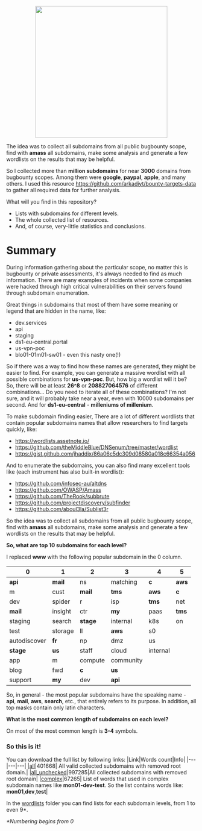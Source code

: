 <p align="center">
  <img src="https://github.com/zzzteph/substats/blob/main/logo.jpg?raw=true"  height="350">
</p>


The idea was to collect all subdomains from all public bugbounty scope, find with **amass** all subdomains, make some analysis and generate a few wordlists on the results that may be helpful.

So I collected more than **million subdomains** for near **3000** domains from bugbounty scopes. Among them were **google**, **paypal**, **apple**, and many others. 
I used this resource https://github.com/arkadiyt/bounty-targets-data to gather all required data for further analysis.

What will you find in this repository?

- Lists with subdomains for different levels.
- The whole collected list of resources.
- And, of course, very-little statistics and conclusions.

# Summary 

During information gathering about the particular scope, no matter this is bugbounty or private assessments, it's always needed to find as much information. There are many examples of incidents when some companies were hacked through high critical vulnerabilities on their servers found through subdomain enumeration.

Great things in subdomains that most of them have some meaning or legend that are hidden in the name, like:
- dev.services
- api
- staging
- ds1-eu-central.portal
- us-vpn-poc
- blo01-01m01-sw01 - even this nasty one(!)

So if there was a way to find how these names are generated, they might be easier to find. 
For example, you can generate a massive wordlist with all possible combinations for **us-vpn-poc**. But, how big a wordlist will it be? So, there will be at least **26^8** or **208827064576** of different combinations... Do you need to iterate all of these combinations? I'm not sure, and it will probably take near a year, even with 10000 subdomains per second.
And for **ds1-eu-central** - **milleniums of millenium**. 

To make subdomain finding easier, There are a lot of different wordlists that contain popular subdomains names that allow researchers to find targets quickly, like:
- https://wordlists.assetnote.io/
- https://github.com/theMiddleBlue/DNSenum/tree/master/wordlist
- https://gist.github.com/jhaddix/86a06c5dc309d08580a018c66354a056

And to enumerate the subdomains, you can also find many excellent tools like (each instrument has also built-in wordlist):
- https://github.com/infosec-au/altdns
- https://github.com/OWASP/Amass
- https://github.com/TheRook/subbrute
- https://github.com/projectdiscovery/subfinder
- https://github.com/aboul3la/Sublist3r

So the idea was to collect all subdomains from all public bugbounty scope, find with **amass** all subdomains, make some analysis and generate a few wordlists on the results that may be helpful.


**So, what are top 10 subdomains for each level?**

I replaced **www** with the following popular subdomain in the 0 column.  

|0|1|2|3|4|5|
|---|---|---|---|---|---|
|**api**|**mail**|ns|matching|**c**|**aws**| 
|m|cust|**mail**|**tms**|**aws**|**c**|
|dev|spider|r|isp|**tms**|net|
|**mail**|insight|ctr|**my**|paas|**tms**|
|staging|search|**stage**|internal|k8s|on|
|test|storage|ll|**aws**|s0|   |
|autodiscover|**fr**|np|dmz|us|   |
|**stage**|**us**|staff|cloud|internal|   |
|app|m| compute|community|   |   |
|blog|fwd|**c**|**us**|   |   |
|support|**my**|dev|**api**|   |   |

So, in general - the most popular subdomains have the speaking name - **api**, **mail**, **aws**, **search**, etc., that entirely refers to its purpose. In addition, all top masks contain only latin characters.

**What is the most common length of subdomains on each level?**

On most of the most common length is **3-4** symbols.


### So this is it!

You can download the full list by following links:
|Link|Words count|Info|
|---|---|---|
|[all](https://github.com/zzzteph/substats/blob/main/wordlists/all)|401668| All valid collected subdomains with removed root domain.|
|[all_unchecked](https://github.com/zzzteph/substats/blob/main/wordlists/all_unchecked)|997285|All collected subdomains with removed root domain|
|[complex](https://github.com/zzzteph/substats/blob/main/wordlists/complex)|67265| List of words that used in complex subdomain names like **mon01-dev-test**. So the list contains words like: **mon01**,**dev**,**test**|


In the [wordlists](https://github.com/zzzteph/substats/blob/main/wordlists) folder you can find lists for each subdomain levels, from 1 to even 9*.

_*Numbering begins from 0_



